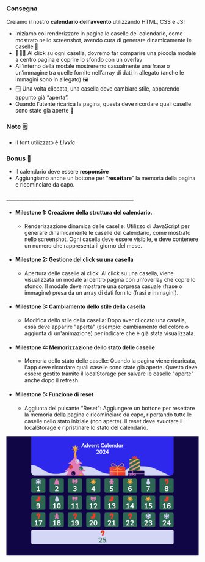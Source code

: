 ### Consegna
Creiamo il nostro **calendario dell’avvento** utilizzando HTML, CSS  e JS!

- Iniziamo col renderizzare in pagina le caselle del calendario, come mostrato nello screenshot, avendo cura di generare dinamicamente le caselle 📅
- 🧑🏻‍💻 Al click su ogni casella, dovremo far comparire una piccola modale a centro pagina e coprire lo sfondo con un overlay
- All’interno della modale mostreremo casualmente una frase o un’immagine tra quelle fornite nell’array di dati in allegato (anche le immagini sono in allegato) 🖼️
- 🪟 Una volta cliccata, una casella deve cambiare stile, apparendo appunto già “aperta”.
- Quando l’utente ricarica la pagina, questa deve ricordare quali caselle sono state già aperte 🎁

### Note 🗒️

- il font utilizzato è ***Livvic***.

### Bonus 💫

- Il calendario deve essere **responsive**
- Aggiungiamo anche un bottone per “**resettare**” la memoria della pagina e ricominciare da capo.


#### __________________________________________________
- #### Milestone 1: Creazione della struttura del calendario.
    - Renderizzazione dinamica delle caselle:
Utilizzo di JavaScript per generare dinamicamente le caselle del calendario, come mostrato nello screenshot.
Ogni casella deve essere visibile, e deve contenere un numero che rappresenta il giorno del mese.

- #### Milestone 2: Gestione del click su una casella
    - Apertura delle caselle al click:
Al click su una casella, viene visualizzata un modale al centro pagina con un'overlay che copre lo sfondo.
Il modale deve mostrare una sorpresa casuale (frase o immagine) presa da un array di dati fornito (frasi e immagini).


- #### Milestone 3: Cambiamento dello stile della casella
   - Modifica dello stile della casella:
Dopo aver cliccato una casella, essa deve apparire "aperta" (esempio: cambiamento del colore o aggiunta di un'animazione) per indicare che è già stata visualizzata.

- #### Milestone 4: Memorizzazione dello stato delle caselle
    - Memoria dello stato delle caselle:
Quando la pagina viene ricaricata, l'app deve ricordare quali caselle sono state già aperte. Questo deve essere gestito tramite il localStorage per salvare le caselle "aperte" anche dopo il refresh.

- #### Milestone 5: Funzione di reset
    - Aggiunta del pulsante "Reset":
Aggiungere un bottone per resettare la memoria della pagina e ricominciare da capo, riportando tutte le caselle nello stato iniziale (non aperte).
Il reset deve svuotare il localStorage e ripristinare lo stato del calendario.


![Screenshot Calendario dell'avvento](image.png)
